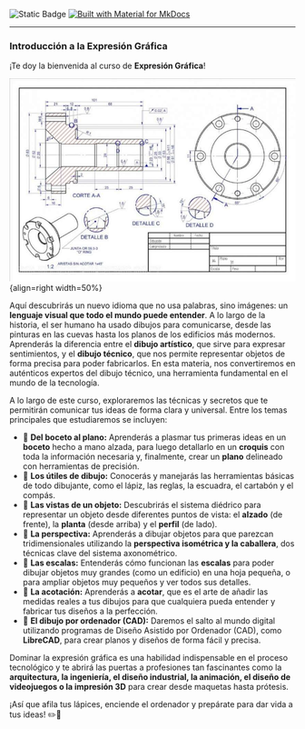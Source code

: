 ![Static Badge](https://img.shields.io/badge/Elaborado_por-Alberto_Dur%C3%A1n_P%C3%A9rez-blue) [![Built with Material for MkDocs](https://img.shields.io/badge/Material_for_MkDocs-526CFE?style=for-the-badge&logo=MaterialForMkDocs&logoColor=white)](https://squidfunk.github.io/mkdocs-material/)



***

### **Introducción a la Expresión Gráfica**

¡Te doy la bienvenida al curso de **Expresión Gráfica**!

![boceto](./media/plano1.jpg){align=right width=50%}


Aquí descubrirás un nuevo idioma que no usa palabras, sino imágenes: un **lenguaje visual que todo el mundo puede entender**. A lo largo de la historia, el ser humano ha usado dibujos para comunicarse, desde las pinturas en las cuevas hasta los planos de los edificios más modernos. Aprenderás la diferencia entre el **dibujo artístico**, que sirve para expresar sentimientos, y el **dibujo técnico**, que nos permite representar objetos de forma precisa para poder fabricarlos. En esta materia, nos convertiremos en auténticos expertos del dibujo técnico, una herramienta fundamental en el mundo de la tecnología.

A lo largo de este curso, exploraremos las técnicas y secretos que te permitirán comunicar tus ideas de forma clara y universal. Entre los temas principales que estudiaremos se incluyen:

*   🔹 **Del boceto al plano:** Aprenderás a plasmar tus primeras ideas en un **boceto** hecho a mano alzada, para luego detallarlo en un **croquis** con toda la información necesaria y, finalmente, crear un **plano** delineado con herramientas de precisión.
*   🔹 **Los útiles de dibujo:** Conocerás y manejarás las herramientas básicas de todo dibujante, como el lápiz, las reglas, la escuadra, el cartabón y el compás.
*   🔹 **Las vistas de un objeto:** Descubrirás el sistema diédrico para representar un objeto desde diferentes puntos de vista: el **alzado** (de frente), la **planta** (desde arriba) y el **perfil** (de lado).
*   🔹 **La perspectiva:** Aprenderás a dibujar objetos para que parezcan tridimensionales utilizando la **perspectiva isométrica y la caballera**, dos técnicas clave del sistema axonométrico.
*   🔹 **Las escalas:** Entenderás cómo funcionan las **escalas** para poder dibujar objetos muy grandes (como un edificio) en una hoja pequeña, o para ampliar objetos muy pequeños y ver todos sus detalles.
*   🔹 **La acotación:** Aprenderás a **acotar**, que es el arte de añadir las medidas reales a tus dibujos para que cualquiera pueda entender y fabricar tus diseños a la perfección.
*   🔹 **El dibujo por ordenador (CAD):** Daremos el salto al mundo digital utilizando programas de Diseño Asistido por Ordenador (CAD), como **LibreCAD**, para crear planos y diseños de forma fácil y precisa.

Dominar la expresión gráfica es una habilidad indispensable en el proceso tecnológico y te abrirá las puertas a profesiones tan fascinantes como la **arquitectura, la ingeniería, el diseño industrial, la animación, el diseño de videojuegos o la impresión 3D** para crear desde maquetas hasta prótesis.

¡Así que afila tus lápices, enciende el ordenador y prepárate para dar vida a tus ideas! ✏️📐
